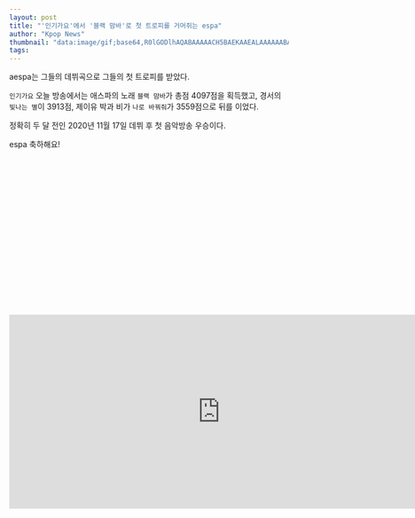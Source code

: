 ```yaml
---
layout: post
title: "'인기가요'에서 '블랙 맘바'로 첫 트로피를 거머쥐는 espa"
author: "Kpop News"
thumbnail: "data:image/gif;base64,R0lGODlhAQABAAAAACH5BAEKAAEALAAAAAABAAEAAAICTAEAOw=="
tags: 
---
```



aespa는 그들의 데뷔곡으로 그들의 첫 트로피를 받았다.

`인기가요` 오늘 방송에서는 애스파의 노래 `블랙 맘바`가 총점 4097점을 획득했고, 경서의 `빛나는 별`이 3913점, 제이유 박과 비가 `나로 바꿔줘`가 3559점으로 뒤를 이었다.

정확히 두 달 전인 2020년 11월 17일 데뷔 후 첫 음악방송 우승이다.

espa 축하해요!


<div class="video_wrapper" style="padding-top: 56.25%;">
    <iframe width="760" height="350" frameborder="0" allow="accelerometer; autoplay; clipboard-write; encrypted-media; gyroscope; picture-in-picture" allowfullscreen="" class="lazyload" src="https://www.youtube.com/embed/V1YSVrzDyR0"></iframe>
</div>
